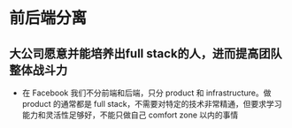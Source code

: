 前后端分离
=
**大公司愿意并能培养出full stack的人，进而提高团队整体战斗力**
---

- 在 Facebook 我们不分前端和后端，只分 product 和 infrastructure。做 product 的通常都是
full stack，不需要对特定的技术非常精通，但要求学习能力和灵活性足够好，不能只做自己
comfort zone 以内的事情
